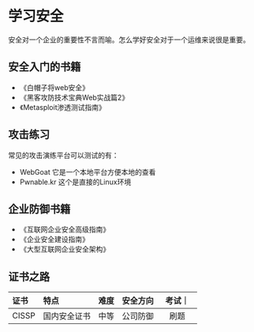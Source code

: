 # 学习安全

安全对一个企业的重要性不言而喻。怎么学好安全对于一个运维来说很是重要。

## 安全入门的书籍

- 《白帽子将web安全》
- 《黑客攻防技术宝典Web实战篇2》
- 《Metasploit渗透测试指南》

## 攻击练习

常见的攻击演练平台可以测试的有：

- WebGoat 它是一个本地平台方便本地的查看
- Pwnable.kr 这个是直接的Linux环境

## 企业防御书籍

- 《互联网企业安全高级指南》
- 《企业安全建设指南》
- 《大型互联网企业安全架构》

## 证书之路

| 证书 | 特点      | 难度 | 安全方向|考试｜　
|:-----|:----------|:----:|:-------:|:---:|
|CISSP |国内安全证书| 中等|公司防御|刷题|

